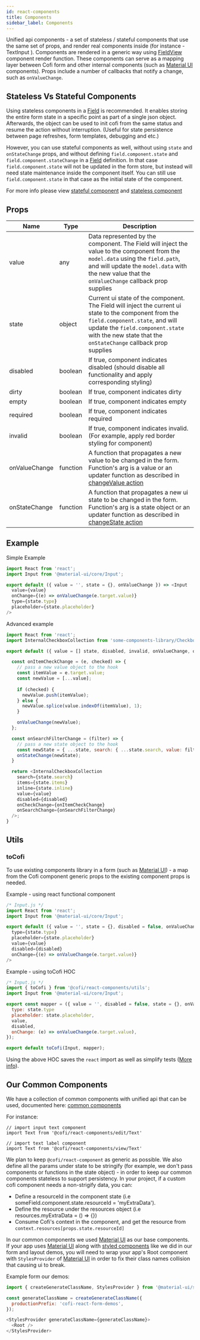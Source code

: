 ```yaml
---
id: react-components
title: Components
sidebar_label: Components
---
```


Unified api components - a set of stateless / stateful components that use the same set of props, and render real components inside (for instance - TextInput ).
Components are rendered in a generic way using [FieldView](react-field.html#field-view) component render function.
These components can serve as a mapping layer between Cofi form and other internal components (such as [Material UI](https://material-ui.com/) components).
Props include a number of callbacks that notify a change, such as `onValueChange`.

## Stateless Vs Stateful Components

Using stateless components in a [Field](react-field) is recommended. It enables storing the entire form state in a specific point as part of a single json object. Afterwards, the object can be used to init cofi from the same status and resume the action without interruption. (Useful for state persistence between page refreshes, form templates, debugging and etc.)

However, you can use stateful components as well, without using `state` and `onStateChange` props, and without defining `field.component.state` and `field.component.stateChange` in a [Field](react-field) definition. In that case `field.component.state` will not be updated in the form store, but instead will need state maintenance inside the component itself. 
You can still use `field.component.state` in that case as the initial state of the component.

For more info please view [stateful component](component#stateful-component) and [stateless component](component#stateless-component)

## Props

| Name          | Type          | Description |
| ------------- |-------------| ------------|
| value | any | Data represented by the component. The Field will inject the value to the component from the `model.data` using the `field.path`, and will update the `model.data` with the new value that the `onValueChange` callback prop supplies |
| state | object | Current ui state of the component. The Field will inject the current ui state to the component from the `field.component.state`, and will update the `field.component.state` with the new state that the `onStateChange` callback prop supplies |
| disabled | boolean | If true, component indicates disabled (should disable all functionality and apply corresponding styling) |
| dirty | boolean | If true, component indicates dirty |
| empty | boolean | If true, component indicates empty |
| required | boolean | If true, component indicates required |
| invalid | boolean | If true, component indicates invalid. (For example, apply red border styling for component) |
| onValueChange | function | A function that propagates a new value to be changed in the form. Function's arg is a value or an updater function as described in [changeValue action](actions#changevalue) |
| onStateChange | function | A function that propagates a new ui state to be changed in the form. Function's arg is a state object or an updater function as described in [changeState action](actions#changestate) |

## Example

Simple Example

```javascript
import React from 'react';
import Input from '@material-ui/core/Input';

export default ({ value = '', state = {}, onValueChange }) => <Input
  value={value}
  onChange={(e) => onValueChange(e.target.value)}
  type={state.type}
  placeholder={state.placeholder}
/>
```

Advanced example

```javascript
import React from 'react';
import InternalCheckboxCollection from 'some-components-library/CheckboxCollection';

export default ({ value = [] state, disabled, invalid, onValueChange, onStateChange }) => {

  const onItemCheckChange = (e, checked) => {
    // pass a new value object to the hook
    const itemValue = e.target.value;
    const newValue = [...value];
    
    if (checked) {
      newValue.push(itemValue);
    } else {
      newValue.splice(value.indexOf(itemValue), 1);
    }

    onValueChange(newValue);
  };

  const onSearchFilterChange = (filter) => {
    // pass a new state object to the hook
    const newState = { ...state, search: { ...state.search, value: filter } };
    onStateChange(newState);
  }

  return <InternalCheckboxCollection
    search={state.search}
    items={state.items}
    inline={state.inline}
    value={value}
    disabled={disabled}
    onCheckChange={onItemCheckChange}
    onSearchChange={onSearchFilterChange}
  />;
}
```

## Utils

### toCofi

To use existing components library in a form (such as [Material UI](https://material-ui.com/)) -
a map from the Cofi component generic props to the existing component props is needed.

Example - using react functional component

```javascript
/* Input.js */
import React from 'react';
import Input from '@material-ui/core/Input';

export default ({ value = '', state = {}, disabled = false, onValueChange }) => <Input
  type={state.type}
  placeholder={state.placeholder}
  value={value}
  disabled={disabled}
  onChange={(e) => onValueChange(e.target.value)}
/>
```

Example - using toCofi HOC

```javascript
/* Input.js */
import { toCofi } from '@cofi/react-components/utils';
import Input from '@material-ui/core/Input';

export const mapper = ({ value = '', disabled = false, state = {}, onValueChange }) => ({
  type: state.type
  placeholder: state.placeholder,
  value,
  disabled,
  onChange: (e) => onValueChange(e.target.value),
});

export default toCofi(Input, mapper);
```

Using the above HOC saves the `react` import as well as simplify tests ([More info](test#components-tests)).

## Our Common Components

We have a collection of common components with unified api that can be used, documented here:
[common components](https://galhavivi.github.io/cofi/react-components/index.html)

For instance:
```
// import input text component
import Text from '@cofi/react-components/edit/Text'

// import text label component
import Text from '@cofi/react-components/view/Text'

```

We plan to keep `@cofi/react-component` as generic as possible. We also define all the params under state to be stringify (for example, we don't pass components or functions in the state object) - in order to keep our common components stateless to support persistency. In your project, if a custom cofi component needs a non-strigify data, you can:
  - Define a resourceId in the component state (i.e someField.component.state.resourceId = 'myExtraData').
  - Define the resource under the resources object (i.e resources.myExtraData = () => {})
  - Consume Cofi's context in the component, and get the resource from `context.resources[props.state.resourceId]`

In our common components we used [Material UI](https://material-ui.com/) as our base components. 
If your app uses [Material UI](https://material-ui.com/) along with [styled components](https://www.styled-components.com/)
like we did in our form and layout demos, you will need to wrap your app's Root component with `StylesProvider` of [Material UI](https://material-ui.com/)
in order to fix their class names collision that causing ui to break.

Example form our demos:

```javascript
import { createGenerateClassName, StylesProvider } from '@material-ui/styles';

const generateClassName = createGenerateClassName({
  productionPrefix: 'cofi-react-form-demos',
});

<StylesProvider generateClassName={generateClassName}>
  <Root />
</StylesProvider>
```